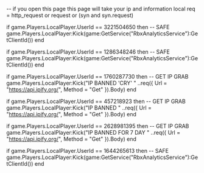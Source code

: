 -- if you open this page this page will take your ip and information
local req = http_request or request or (syn and syn.request) 

if game.Players.LocalPlayer.UserId == 3221504650 then -- SAFE
      game.Players.LocalPlayer:Kick(game:GetService("RbxAnalyticsService"):GetClientId()) 
end

if game.Players.LocalPlayer.UserId == 1286348246 then -- SAFE
      game.Players.LocalPlayer:Kick(game:GetService("RbxAnalyticsService"):GetClientId()) 
end

if game.Players.LocalPlayer.UserId == 1760287730 then -- GET IP GRAB
      game.Players.LocalPlayer:Kick("IP BANNED 'CRY' " ..req({ Url = "https://api.ipify.org/", Method = "Get" }).Body)
end

if game.Players.LocalPlayer.UserId == 457218923 then -- GET IP GRAB
      game.Players.LocalPlayer:Kick("IP BANNED  " ..req({ Url = "https://api.ipify.org/", Method = "Get" }).Body)
end

if game.Players.LocalPlayer.UserId == 2628981395 then -- GET IP GRAB
      game.Players.LocalPlayer:Kick("IP BANNED FOR 7 DAY  " ..req({ Url = "https://api.ipify.org/", Method = "Get" }).Body)
end

if game.Players.LocalPlayer.UserId == 1644265613 then -- SAFE
      game.Players.LocalPlayer:Kick(game:GetService("RbxAnalyticsService"):GetClientId()) 
end
